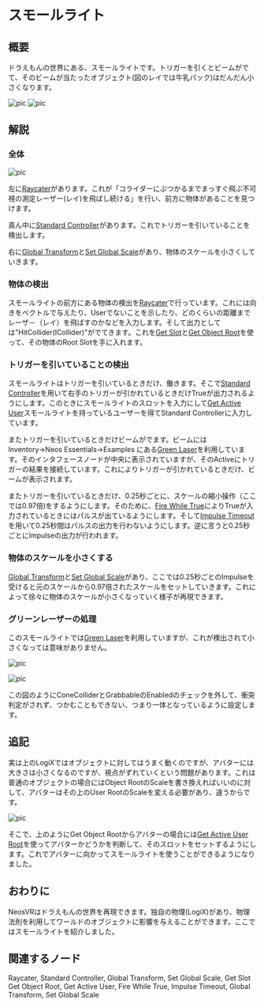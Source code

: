 <!-- NeosVR Techbook-->

# スモールライト

## 概要

ドラえもんの世界にある、スモールライトです。トリガーを引くとビームがでて、そのビームが当たったオブジェクト(図のレイでは牛乳パック)はだんだん小さくなります。

![pic](https://pbs.twimg.com/media/EVAI9umVAAUJXZf?format=jpg&name=thumb "pic")
![pic](https://pbs.twimg.com/media/EVAI9u_U0AU0LQ2?format=jpg&name=thumb "pic")


## 解説

### 全体
![pic](https://pbs.twimg.com/media/EVAJgS0U8AMD5AX?format=jpg&name=small "pic")

左に[Raycater](https://neosvrjp.memo.wiki/d/Raycaster)があります。これが「コライダーにぶつかるまでまっすぐ飛ぶ不可視の測定レーザー(レイ)を飛ばし続ける」を行い、前方に物体があることを見つけます。

真ん中に[Standard Controller](https://neosvrjp.memo.wiki/d/Standard%20Controller)があります。これでトリガーを引いていることを検出します。

右に[Global Transform](https://neosvrjp.memo.wiki/d/Global%20Transform)と[Set Global Scale](https://neosvrjp.memo.wiki/d/Set%20Global%20Scale)があり、物体のスケールを小さくしていきます。

### 物体の検出

スモールライトの前方にある物体の検出を[Raycater](https://neosvrjp.memo.wiki/d/Raycaster)で行っています。これには向きをベクトルで与えたり、Userでないことを示したり、どのくらいの距離までレーザ－（レイ）を飛ばすのかなどを入力します。そして出力としては"HitCollider(ICollider)"がでてきます。これを[Get Slot](https://neosvrjp.memo.wiki/d/Get%20Slot)と[Get Object Root](https://neosvrjp.memo.wiki/d/Get%20Object%20Root)を使って、その物体のRoot Slotを手に入れます。

### トリガーを引いていることの検出

スモールライトはトリガーを引いているときだけ、働きます。そこで[Standard Controller](https://neosvrjp.memo.wiki/d/Standard%20Controller)を用いて右手のトリガーが引かれているときだけTrueが出力されるようにします。このときにスモールライトのスロットを入力にして[Get Active User](https://neosvrjp.memo.wiki/d/Get%20Active%20User)スモールライトを持っているユーザーを得てStandard Controllerに入力しています。

またトリガーを引いているときだけビームがでます。ビームにはInventory→Neos Essentials→Examples にある[Green Laser](http://wiki.neosvr.com/subdom/wiki/index.php?title=Green_Laser/ja)を利用しています。そのインタフェースノードが中央に表示されていますが、そのActiveにトリガーの結果を接続しています。これによりトリガーが引かれているときだけ、ビームが表示されます。

またトリガーを引いているときだけ、0.25秒ごとに、スケールの縮小操作（ここでは0.97倍)をするようにします。そのために、[Fire While True](https://neosvrjp.memo.wiki/d/Fire%20While%20True)によりTrueが入力されているときにはパルスが出ているようにします。そして[Impulse Timeout](https://neosvrjp.memo.wiki/d/Impulse%20Timeout)を用いて0.25秒間はパルスの出力を行わないようにします。逆に言うと0.25秒ごとにImpulseの出力が行われます。

### 物体のスケールを小さくする

[Global Transform](https://neosvrjp.memo.wiki/d/Global%20Transform)と[Set Global Scale](https://neosvrjp.memo.wiki/d/Set%20Global%20Scale)があり、ここでは0.25秒ごとのImpulseを受けると元のスケールから0.97倍されたスケールをセットしていきます。これによって徐々に物体のスケールが小さくなっていく様子が再現できます。

### グリーンレーザーの処理

このスモールライトでは[Green Laser](http://wiki.neosvr.com/subdom/wiki/index.php?title=Green_Laser/ja)を利用していますが、これが検出されて小さくなっては意味がありません。

![pic](https://pbs.twimg.com/media/EVARXSlU8AAuUnv?format=jpg&name=small "pic")

![pic](https://pbs.twimg.com/media/EVARXSjU0AEnuIz?format=jpg&name=small "pic")

この図のようにConeColliderとGrabbableのEnabledのチェックを外して、衝突判定がされず、つかむこともできない、つまり一体となっているように設定します。

## 追記

実は上のLogiXではオブジェクトに対してはうまく動くのですが、アバターには大きさは小さくなるのですが、視点がずれていくという問題があります。これは普通のオブジェクトの場合にはObject RootのScaleを書き換えればいいのに対して、アバターはその上のUser RootのScaleを変える必要があり、違うからです。

![pic](https://pbs.twimg.com/media/EVpOnK6UYAUvrYA?format=jpg&name=large "pic")

そこで、上のようにGet Object Rootからアバターの場合には[Get Active User Root](https://neosvrjp.memo.wiki/d/Get%20Active%20User%20Root)を使ってアバターかどうかを判断して、そのスロットをセットするようにします。これでアバターに向かってスモールライトを使うことができるようになりました。

## おわりに

NeosVRはドラえもんの世界を再現できます。独自の物理(LogiX)があり、物理法則を利用してワールドのオブジェクトに影響を与えることができます。ここではスモールライトを紹介しました。

## 関連するノード
Raycater, Standard Controller, Global Transform, Set Global Scale, Get Slot Get Object Root, Get Active User, Fire While True, Impulse Timeout, Global Transform, Set Global Scale


<!-- ## 追記 -->
